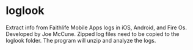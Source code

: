# loglook
Extract info from Faithlife Mobile Apps logs in iOS, Android, and Fire Os.  Developed by Joe McCune. Zipped log files need to be copied to the loglook folder.  The program will unzip and analyze the logs.
